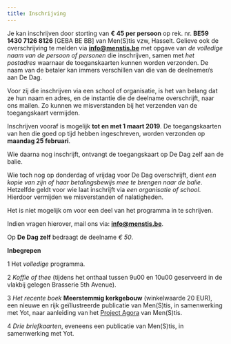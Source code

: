 ```yaml
---
title: Inschrijving
---
```


Je kan inschrijven door storting van **€ 45 per persoon** op rek. nr. **BE59 1430 7126 8126** [GEBA BE BB] van Men(S)tis vzw, Hasselt. Gelieve ook de overschrijving te melden via **info@menstis.be** met opgave van _de volledige naam van de persoon of personen_ die inschrijven, samen met _het postadres_ waarnaar de toeganskaarten kunnen worden verzonden. De naam van de betaler kan immers verschillen van die van de deelnemer/s aan De Dag. 

Voor zij die inschrijven via een school of organisatie, is het van belang dat ze hun naam en adres, en de instantie die de deelname overschrijft, naar ons  mailen. Zo kunnen we misverstanden bij het verzenden van de toegangskaart vermijden. 

Inschrijven vooraf is mogelijk **tot en met 1 maart 2019**. De toegangskaarten van hen die goed op tijd hebben ingeschreven, worden verzonden op **maandag 25 februari**.

Wie daarna nog inschrijft, ontvangt de toegangskaart op De Dag zelf aan de balie. 

Wie toch nog op donderdag of vrijdag voor De Dag overschrijft, dient _een kopie van zijn of haar betalingsbewijs mee te brengen naar de balie_. Hetzelfde geldt voor wie laat inschrijft via _een organisatie of school_. Hierdoor vermijden we misverstanden of nalatigheden. 

Het is niet mogelijk om voor een deel van het programma in te schrijven. 

Indien vragen hierover, mail ons via: **info@menstis.be**.

Op **De Dag zelf** bedraagt de deelname _€ 50_. 

**Inbegrepen**

1 Het _volledige_ programma.

2 _Koffie of thee_ (tijdens het onthaal tussen 9u00 en 10u00 geserveerd in de vlakbij gelegen Brasserie 5th Avenue). 

3 _Het recente boek_ **Meerstemmig kerkgebouw** (winkelwaarde 20 EUR), een nieuwe en rijk geïllustreerde publicatie van Men(S)tis, in samenwerking met Yot, naar aanleiding van het [Project Agora](http://www.menstis.be/producties/Agora/) van Men(S)tis. 

4 _Drie briefkaarten_, eveneens een publicatie van Men(S)tis, in samenwerking met Yot.






 







